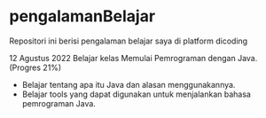 # pengalamanBelajar
Repositori ini berisi pengalaman belajar saya di platform dicoding

12 Agustus 2022
Belajar kelas Memulai Pemrograman dengan Java. (Progres 21%)
* Belajar tentang apa itu Java dan alasan menggunakannya.
* Belajar tools yang dapat digunakan untuk menjalankan bahasa pemrograman Java.
